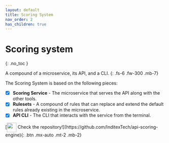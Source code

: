 ```yaml
---
layout: default
title: Scoring System
nav_order: 2
has_children: true
---
```


# Scoring system
{: .no_toc }

A compound of a microservice, its API, and a CLI.
{: .fs-6 .fw-300 .mb-7}

The Scoring System is based on the following pieces:

- [x] **Scoring Service** - The microservice that serves the API along with the other tools.
- [x] **Rulesets** - A compound of rules that can replace and extend the default rules already existing in the microservice.
- [x] **API CLI** - The CLI that interacts with the service from the terminal.

<span class= "d-flex mt-10">
  [<img src="/scoring-system/github-logo-gradient.png" width="30px" style="vertical-align: middle;"> Check the repository!](https://github.com/InditexTech/api-scoring-engine){: .btn .mx-auto  .mt-2 .mb-2}
</span>